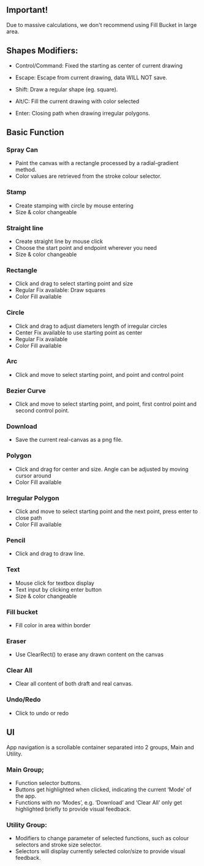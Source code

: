 ## Important!

Due to massive calculations, we don't recommend using Fill Bucket in large area.

## Shapes Modifiers:

- Control/Command: Fixed the starting as center of current drawing

- Escape: Escape from current drawing, data WILL NOT save.

- Shift: Draw a regular shape (eg. square).

- Alt/C: Fill the current drawing with color selected

- Enter: Closing path when drawing irregular polygons.

## Basic Function

### Spray Can

- Paint the canvas with a rectangle processed by a radial-gradient method.
- Color values are retrieved from the stroke colour selector.

### Stamp

- Create stamping with circle by mouse entering
- Size & color changeable

### Straight line

- Create straight line by mouse click
- Choose the start point and endpoint wherever you need
- Size & color changeable

### Rectangle

- Click and drag to select starting point and size
- Regular Fix available: Draw squares
- Color Fill available

### Circle

- Click and drag to adjust diameters length of irregular circles
- Center Fix available to use starting point as center
- Regular Fix available
- Color Fill available

### Arc

- Click and move to select starting point, and point and control point

### Bezier Curve

- Click and move to select starting point, and point, first control point and second control point.

### Download

- Save the current real-canvas as a png file.

### Polygon

- Click and drag for center and size. Angle can be adjusted by moving cursor around
- Color Fill available

### Irregular Polygon

- Click and move to select starting point and the next point, press enter to close path
- Color Fill available

### Pencil

- Click and drag to draw line.

### Text

- Mouse click for textbox display
- Text input by clicking enter button
- Size & color changeable

### Fill bucket

- Fill color in area within border

### Eraser

- Use ClearRect() to erase any drawn content on the canvas

### Clear All

- Clear all content of both draft and real canvas.

### Undo/Redo

- Click to undo or redo

## UI

App navigation is a scrollable container separated into 2 groups, Main and Utility.

### Main Group;

- Function selector buttons.
- Buttons get highlighted when clicked, indicating the current ‘Mode’ of the app.
- Functions with no ‘Modes’, e.g. ‘Download’ and ‘Clear All’ only get highlighted briefly to provide visual feedback.

### Utility Group:

- Modifiers to change parameter of selected functions, such as colour selectors and stroke size selector.
- Selectors will display currently selected color/size to provide visual feedback.
